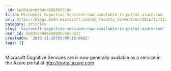 ```yaml
---
_id: 5a88e1acbd6dca0d5f0d214c
title: Microsoft Cognitive Services now available in portal.azure.com
url: https://blogs.msdn.microsoft.com/uk_faculty_connection/2016/11/25/microsoft-cognitive-services-now-available-in-portal-azure-com/
category: articles
slug: 'microsoft-cognitive-services-now-available-in-portal-azure-com'
user_id: 5a83ce59d6eb0005c4ecda2c
createdOn: '2016-11-26T03:08:18.000Z'
tags: []
---
```


Microsoft Cognitive Services are is now generally available as a service in the Azure portal at http://portal.azure.com
